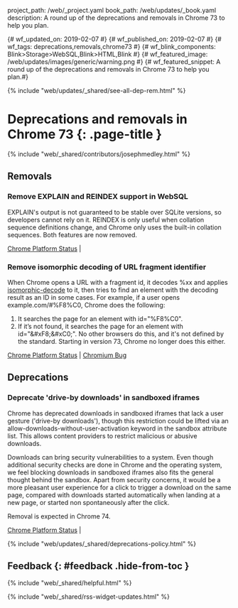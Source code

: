 project_path: /web/_project.yaml
book_path: /web/updates/_book.yaml
description: A round up of the deprecations and removals in Chrome 73 to help you plan.

{# wf_updated_on: 2019-02-07 #}
{# wf_published_on: 2019-02-07 #}
{# wf_tags: deprecations,removals,chrome73 #}
{# wf_blink_components: Blink>Storage>WebSQL,Blink>HTML,Blink #}
{# wf_featured_image: /web/updates/images/generic/warning.png #}
{# wf_featured_snippet: A round up of the deprecations and removals in Chrome 73 to help you plan.#}

{% include "web/updates/_shared/see-all-dep-rem.html" %}

# Deprecations and removals in Chrome 73 {: .page-title }

{% include "web/_shared/contributors/josephmedley.html" %}

## Removals

### Remove EXPLAIN and REINDEX support in WebSQL

EXPLAIN's output is not guaranteed to be stable over SQLite versions, so
developers cannot rely on it. REINDEX is only useful when collation sequence
definitions change, and Chrome only uses the built-in collation sequences. Both
features are now removed.

[Chrome Platform Status](https://www.chromestatus.com/feature/5874817249050624) &#124;

### Remove isomorphic decoding of URL fragment identifier

When Chrome opens a URL with a fragment id, it decodes %xx and applies
[isomorphic-decode](https://infra.spec.whatwg.org/#isomorphic-decode) to it,
then tries to find an element with the decoding result as an ID in some cases.
For example, if a user opens example.com/#%F8%C0, Chrome does the following:

1. It searches the page for an element with id="%F8%C0".
1. If it’s not found, it searches the page for an element with id="&amp;#xF8;&amp;#xC0;".
No other browsers do this, and it's not defined by the standard. Starting in
version 73, Chrome no longer does this either.

[Chrome Platform Status](https://www.chromestatus.com/feature/4885685374812160) &#124;
[Chromium Bug](http://crbug.com/845824)


## Deprecations

### Deprecate 'drive-by downloads' in sandboxed iframes

Chrome has deprecated downloads in sandboxed iframes that lack a user gesture
('drive-by downloads'), though this restriction could be lifted via an
allow-downloads-without-user-activation keyword in the sandbox attribute list.
This allows content providers to restrict malicious or abusive downloads.


Downloads can bring security vulnerabilities to a system. Even though
additional security checks are done in Chrome and the operating system, we feel
blocking downloads in sandboxed iframes also fits the general thought behind
the sandbox. Apart from security concerns, it would be a more pleasant user
experience for a click to trigger a download on the same page, compared with
downloads started automatically when landing at a new page, or started non
spontaneously after the click.

Removal is expected in Chrome 74.

[Chrome Platform Status](https://www.chromestatus.com/feature/5706745674465280) &#124;

{% include "web/updates/_shared/deprecations-policy.html" %}

## Feedback {: #feedback .hide-from-toc }

{% include "web/_shared/helpful.html" %}

{% include "web/_shared/rss-widget-updates.html" %}
